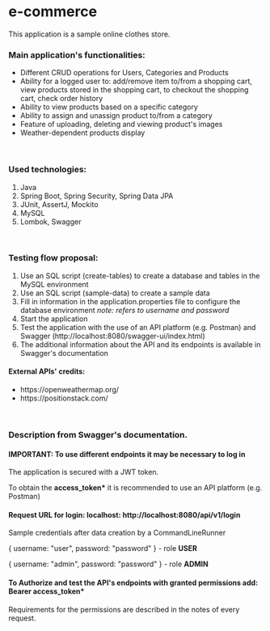 # e-commerce

This application is a sample online clothes store. 
<h3>Main application's functionalities:</h3> 
<ul> 
    <li>Different CRUD operations for Users, Categories and Products</li> 
    <li>Ability for a logged user to: add/remove item to/from a shopping cart, 
        view products stored in the shopping cart, to checkout the shopping cart, check order history</li> 
    <li>Ability to view products based on a specific category</li> 
    <li>Ability to assign and unassign product to/from a category</li> 
    <li>Feature of uploading, deleting and viewing product's images</li>
    <li>Weather-dependent products display</li>
</ul> 
<br>
<h3>Used technologies:</h3>
<ol>
  <li>Java</li>
  <li>Spring Boot, Spring Security, Spring Data JPA</li>
  <li>JUnit, AssertJ, Mockito</li>
  <li>MySQL</li>
  <li>Lombok, Swagger</li>
</ol>
<br>
<h3>Testing flow proposal:</h3>
<ol>
  <li>Use an SQL script (create-tables) to create a database and tables in the MySQL environment</li>
  <li>Use an SQL script (sample-data) to create a sample data</li>
  <li>Fill in information in the application.properties file to configure the database environment <i>note: refers to username and password</i></li>
  <li>Start the application</li>
  <li>Test the application with the use of an API platform (e.g. Postman) and Swagger (http://localhost:8080/swagger-ui/index.html)</li>
  <li>The additional information about the API and its endpoints is available in Swagger's documentation</li>
</ol>
<h4>External APIs' credits:</h4> 
<ul> 
    <li>https://openweathermap.org/</li> 
    <li>https://positionstack.com/</li> 
</ul> 
<br>
<h3>Description from Swagger's documentation.</h3>
<h4>IMPORTANT: To use different endpoints it may be necessary to log in</h4> 
<p>The application is secured with a JWT token. </p> 
<p>To obtain the <strong>access_token*</strong> it is recommended to use an API platform (e.g. Postman)</p> 
<h4>Request URL for login: localhost: http://localhost:8080/api/v1/login</h4> 
<p>Sample credentials after data creation by a CommandLineRunner </p> 
<p>{ username: "user", password: "password" } - role <strong>USER</strong></p> 
<p>{ username: "admin", password: "password" } - role <strong>ADMIN</strong></p> 
<h4>To Authorize and test the API's endpoints with granted permissions add: Bearer access_token<strong>*</strong></h4> 
<p>Requirements for the permissions are described in the notes of every request.<p>
